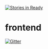 [![Stories in Ready](https://badge.waffle.io/openprocurement/frontend.png?label=ready&title=Ready)](https://waffle.io/openprocurement/frontend)
# frontend

[![Gitter](https://badges.gitter.im/Join%20Chat.svg)](https://gitter.im/openprocurement/frontend?utm_source=badge&utm_medium=badge&utm_campaign=pr-badge&utm_content=badge)
